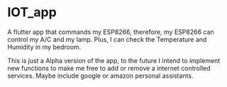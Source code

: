 # IOT_app
A flutter app that commands my ESP8266, therefore, my ESP8266 can control my A/C and my lamp. Plus, I can check the Temperature and Humidity in my bedroom.

This is just a Alpha version of the app, to the future I intend to implement new functions to make me free to add or remove a internet controlled services. Maybe include google or amazon personal assistants.
